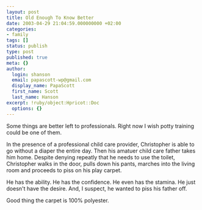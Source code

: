 ```yaml
---
layout: post
title: Old Enough To Know Better
date: 2003-04-29 21:04:59.000000000 +02:00
categories:
- family
tags: []
status: publish
type: post
published: true
meta: {}
author:
  login: shanson
  email: papascott-wp@gmail.com
  display_name: PapaScott
  first_name: Scott
  last_name: Hanson
excerpt: !ruby/object:Hpricot::Doc
  options: {}
---
```

<p>Some things are better left to professionals. Right now I wish potty training could be one of them.</p>
<p>In the presence of a professional child care provider, Christopher is able to go without a diaper the entire day. Then his amatuer child care father takes him home. Despite denying repeatly that he needs to use the toilet, Christopher walks in the door, pulls down his pants, marches into the living room and proceeds to piss on his play carpet.</p>
<p>He has the ability. He has the confidence. He even has the stamina. He just doesn't have the desire. And, I suspect, he wanted to piss his father off.</p>
<p>Good thing the carpet is 100% polyester.</p>
